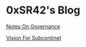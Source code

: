 # 0xSR42's Blog

[Notes On Governance](notes-on-governance)

[Vision For Subcontinet](vision-for-subcontinent)
